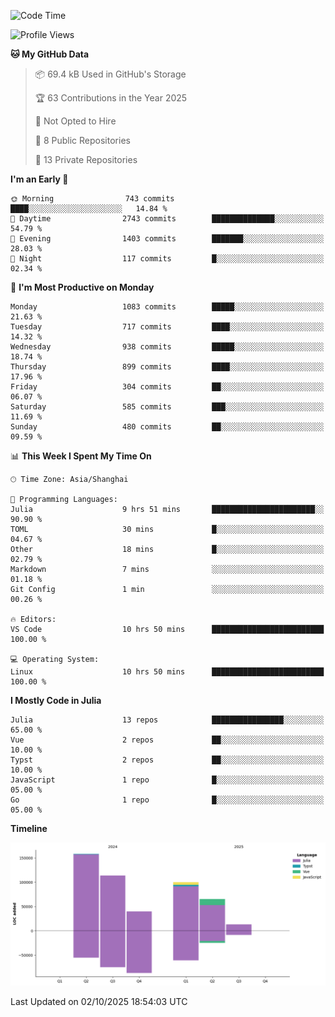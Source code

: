<!--START_SECTION:waka-->
![Code Time](http://img.shields.io/badge/Code%20Time-794%20hrs%2039%20mins-blue)

![Profile Views](http://img.shields.io/badge/Profile%20Views-10-blue)

**🐱 My GitHub Data** 

> 📦 69.4 kB Used in GitHub's Storage 
 > 
> 🏆 63 Contributions in the Year 2025
 > 
> 🚫 Not Opted to Hire
 > 
> 📜 8 Public Repositories 
 > 
> 🔑 13 Private Repositories 
 > 
**I'm an Early 🐤** 

```text
🌞 Morning                743 commits         ████░░░░░░░░░░░░░░░░░░░░░   14.84 % 
🌆 Daytime                2743 commits        ██████████████░░░░░░░░░░░   54.79 % 
🌃 Evening                1403 commits        ███████░░░░░░░░░░░░░░░░░░   28.03 % 
🌙 Night                  117 commits         █░░░░░░░░░░░░░░░░░░░░░░░░   02.34 % 
```
📅 **I'm Most Productive on Monday** 

```text
Monday                   1083 commits        █████░░░░░░░░░░░░░░░░░░░░   21.63 % 
Tuesday                  717 commits         ████░░░░░░░░░░░░░░░░░░░░░   14.32 % 
Wednesday                938 commits         █████░░░░░░░░░░░░░░░░░░░░   18.74 % 
Thursday                 899 commits         ████░░░░░░░░░░░░░░░░░░░░░   17.96 % 
Friday                   304 commits         ██░░░░░░░░░░░░░░░░░░░░░░░   06.07 % 
Saturday                 585 commits         ███░░░░░░░░░░░░░░░░░░░░░░   11.69 % 
Sunday                   480 commits         ██░░░░░░░░░░░░░░░░░░░░░░░   09.59 % 
```


📊 **This Week I Spent My Time On** 

```text
🕑︎ Time Zone: Asia/Shanghai

💬 Programming Languages: 
Julia                    9 hrs 51 mins       ███████████████████████░░   90.90 % 
TOML                     30 mins             █░░░░░░░░░░░░░░░░░░░░░░░░   04.67 % 
Other                    18 mins             █░░░░░░░░░░░░░░░░░░░░░░░░   02.79 % 
Markdown                 7 mins              ░░░░░░░░░░░░░░░░░░░░░░░░░   01.18 % 
Git Config               1 min               ░░░░░░░░░░░░░░░░░░░░░░░░░   00.26 % 

🔥 Editors: 
VS Code                  10 hrs 50 mins      █████████████████████████   100.00 % 

💻 Operating System: 
Linux                    10 hrs 50 mins      █████████████████████████   100.00 % 
```

**I Mostly Code in Julia** 

```text
Julia                    13 repos            ████████████████░░░░░░░░░   65.00 % 
Vue                      2 repos             ██░░░░░░░░░░░░░░░░░░░░░░░   10.00 % 
Typst                    2 repos             ██░░░░░░░░░░░░░░░░░░░░░░░   10.00 % 
JavaScript               1 repo              █░░░░░░░░░░░░░░░░░░░░░░░░   05.00 % 
Go                       1 repo              █░░░░░░░░░░░░░░░░░░░░░░░░   05.00 % 
```



**Timeline**

![Lines of Code chart](https://raw.githubusercontent.com/DimhamT/DimhamT/main/assets/bar_graph.png)


 Last Updated on 02/10/2025 18:54:03 UTC
<!--END_SECTION:waka-->



<!--
**dhtantoy/dhtantoy** is a ✨ _special_ ✨ repository because its `README.md` (this file) appears on your GitHub profile.

Here are some ideas to get you started:

- 🔭 I’m currently working on ...
- 🌱 I’m currently learning ...
- 👯 I’m looking to collaborate on ...
- 🤔 I’m looking for help with ...
- 💬 Ask me about ...
- 📫 How to reach me: ...
- 😄 Pronouns: ...
- ⚡ Fun fact: ...
-->
